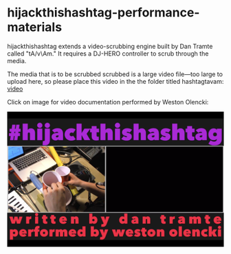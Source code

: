 # hijackthishashtag-performance-materials

hijackthishashtag extends a video-scrubbing engine built by Dan Tramte called "tA/v\Am." It requires a DJ-HERO controller to scrub through the media. 

The media that is to be scrubbed scrubbed is a large video file—too large to upload here, so please place this video in the the folder titled hashtagtavam: 
[video](https://www.dropbox.com/s/e38ebvsukow6em7/DraftE.mov?dl=0)

Click on image for video documentation performed by Weston Olencki:

[![IMAGE ALT TEXT HERE](https://raw.githubusercontent.com/datramt/hijackthishashtag-performance-materials/master/screenshot.png)](https://youtu.be/F0ZlDVVzDxw)
